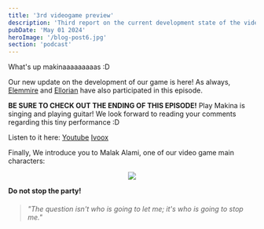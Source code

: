 ```yaml
---
title: '3rd videogame preview'
description: 'Third report on the current development state of the video game.'
pubDate: 'May 01 2024'
heroImage: '/blog-post6.jpg'
section: 'podcast'
---
```


What's up makinaaaaaaaaas :D

Our new update on the development of our game is here! As always, <a href="https://www.instagram.com/elemmire1988?utm_source=qr&igsh=MWgwcm84ZmxwaDVmYQ%3D%3D" target="_blank">Elemmire</a> and <a href="https://www.ellorian.es" target="_blank">Ellorian</a> have also participated in this episode.

**BE SURE TO CHECK OUT THE ENDING OF THIS EPISODE!** Play Makina is singing and playing guitar! We look forward to reading your comments regarding this tiny performance :D

Listen to it here:
<a href="https://www.youtube.com/watch?v=AEEhiACPTpE&list=PLKAlTP_phHA9JrBiHYjKx1MOvqPCR62Fa&index=6" target="_blank">Youtube</a>
<a href="https://www.ivoox.com/informe-videojuego-3-audios-mp3_rf_128478268_1.html" target="_blank">Ivoox</a>

Finally, We introduce you to Malak Alami, one of our video game main characters:

<p align="center">
    <img src="https://www.playmakina.com/blog-post6-malak_alami.png" />
</p>

**Do not stop the party!**

> ###### "The question isn't who is going to let me; it's who is going to stop me."

